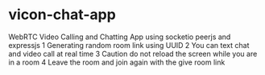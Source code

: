 # vicon-chat-app
WebRTC Video Calling and Chatting App using socketio peerjs and expressjs 1 Generating random room link using UUID 2 You can text chat and video call at real time 3 Caution do not reload the screen while you are in a room 4 Leave the room and join again with the give room link

